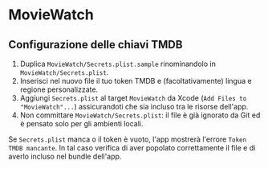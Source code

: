# MovieWatch

## Configurazione delle chiavi TMDB

1. Duplica `MovieWatch/Secrets.plist.sample` rinominandolo in `MovieWatch/Secrets.plist`.
2. Inserisci nel nuovo file il tuo token TMDB e (facoltativamente) lingua e regione personalizzate.
3. Aggiungi `Secrets.plist` al target `MovieWatch` da Xcode (`Add Files to "MovieWatch"...`) assicurandoti che sia incluso tra le risorse dell'app.
4. Non committare `MovieWatch/Secrets.plist`: il file è già ignorato da Git ed è pensato solo per gli ambienti locali.

Se `Secrets.plist` manca o il token è vuoto, l'app mostrerà l'errore `Token TMDB mancante`. In tal caso verifica di aver popolato correttamente il file e di averlo incluso nel bundle dell'app.
